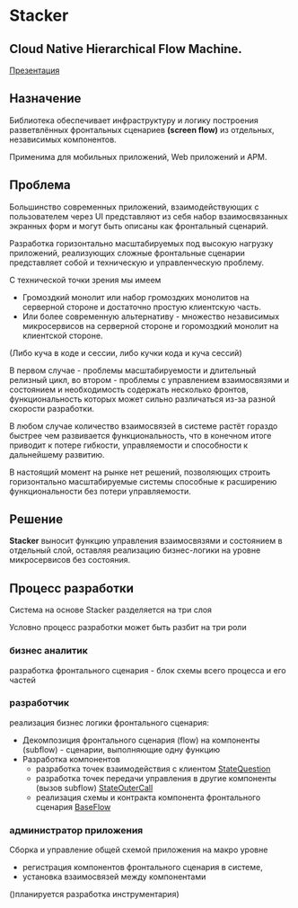 # Stacker

## Cloud Native Hierarchical Flow Machine.

<a href="conception/presentation3.pdf">
Презентация
</a>

## Назначение
Библиотека обеспечивает инфраструктуру и логику построения 
разветвлённых фронтальных сценариев **(screen flow)**
из отдельных, независимых компонентов.

Применима для мобильных приложений, Web приложений и АРМ.

## Проблема
Большинство современных приложений, взаимодействующих с пользователем через UI 
представляют из себя набор взаимосвязанных экранных форм и могут быть описаны 
как фронтальный сценарий.

Разработка горизонтально масштабируемых под высокую нагрузку приложений, 
реализующих сложные фронтальные
сценарии представляет собой и техническую и управленческую проблему.

С технической точки зрения мы имеем 
- Громоздкий монолит или набор громоздких монолитов на серверной стороне 
и достаточно простую клиентскую часть.
- Или более современную альтернативу - множество независимых микросервисов 
на серверной стороне и горомоздкий монолит на клиентской стороне.

(Либо куча в коде и сессии, либо кучки кода и куча сессий)
    
В первом случае - проблемы масштабируемости и длительный релизный цикл, 
во втором - проблемы с управлением взаимосвязями и состоянием и необходимость содержать 
несколько фронтов, функциональность которых может сильно различаться из-за разной 
скорости разработки.

В любом случае количество взаимосвязей в системе растёт гораздо быстрее чем развивается 
функциональность, что в конечном итоге приводит к потере гибкости, управляемости и 
способности к дальнейшему развитию.

В настоящий момент на рынке нет решений, позволяющих строить горизонтально масштабируемые 
системы способные к расширению функциональности без потери управляемости.

## Решение
**Stacker** выносит функцию управления взаимосвязями и состоянием в отдельный слой, 
оставляя реализацию бизнес-логики на уровне микросервисов без состояния.

## Процесс разработки 
Система на основе Stacker разделяется на три слоя

Условно процесс разработки может быть разбит на три роли

### бизнес аналитик
разработка фронтального сценария - блок схемы всего процесса и его частей

### разработчик
реализация бизнес логики фронтального сценария:

- Декомпозиция фронтального сценария (flow) 
  на компоненты (subflow) - сценарии, выполняющие 
  одну функцию
- Разработка компонентов
    - разработка точек взаимодействия с клиентом 
    [StateQuestion](./stacker-flow/src/main/java/io/github/krieven/stacker/flow/StateQuestion.java) 
    - разработка точек передачи управления в другие компоненты (вызов subflow) 
    [StateOuterCall](./stacker-flow/src/main/java/io/github/krieven/stacker/flow/StateOuterCall.java) 
    - реализация схемы и контракта компонента фронтального сценария 
    [BaseFlow](./stacker-flow/src/main/java/io/github/krieven/stacker/flow/BaseFlow.java) 

### администратор приложения
Сборка и управление общей схемой приложения на макро уровне 
- регистрация компонентов фронтального сценария в системе, 
- установка взаимосвязей между компонентами

()планируется разработка инструментария)